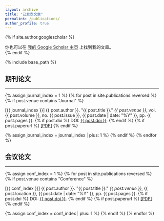 ```yaml
---
layout: archive
title: "已发表文章"
permalink: /publications/
author_profile: true
---
```


<div style="max-width: 800px; margin: 0 auto;">

{% if site.author.googlescholar %}
  <div class="wordwrap">你也可以在 <a href="{{site.author.googlescholar}}">我的 Google Scholar 主页</a> 上找到我的文章。</div>
{% endif %}

{% include base_path %}

<!-- 期刊论文 -->
<h2>期刊论文</h2>
<hr />
{% assign journal_index = 1 %}
{% for post in site.publications reversed %}
  {% if post.venue contains "Journal" %}
    <p>
      [{{ journal_index }}] {{ post.author }}. "{{ post.title }}." 
      <i>{{ post.venue }}</i>, vol. {{ post.volume }}, no. {{ post.issue }}, {{ post.date | date: "%Y" }}, pp. {{ post.pages }}. 
      {% if post.doi %} DOI: <a href="{{ post.doi }}" target="_blank">{{ post.doi }}</a>. {% endif %}
      {% if post.paperurl %} <a href="{{ post.paperurl }}" target="_blank">[PDF]</a> {% endif %}
    </p>
    {% assign journal_index = journal_index | plus: 1 %}
  {% endif %}
{% endfor %}

<!-- 会议论文 -->
<h2>会议论文</h2>
<hr />
{% assign conf_index = 1 %}
{% for post in site.publications reversed %}
  {% if post.venue contains "Conference" %}
    <p>
      [{{ conf_index }}] {{ post.author }}. "{{ post.title }}." 
      <i>{{ post.venue }}</i>, {{ post.location }}, {{ post.date | date: "%Y" }}, pp. {{ post.pages }}. 
      {% if post.doi %} DOI: <a href="{{ post.doi }}" target="_blank">{{ post.doi }}</a>. {% endif %}
      {% if post.paperurl %} <a href="{{ post.paperurl }}" target="_blank">[PDF]</a> {% endif %}
    </p>
    {% assign conf_index = conf_index | plus: 1 %}
  {% endif %}
{% endfor %}

</div>


